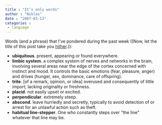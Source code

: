 ```yaml
---
title : "It’s only words"
author : "Niklas"
date : "2007-03-13"
categories : 
 - language
---
```


Words (and a phrase) that I've pondered during the past week ((Now, let the title of this post take you [hither](http://www.lyricsdepot.com/the-bee-gees/words.html).)):

- **ubiquitous**. present, appearing or found everywhere.
- **limbic system**. a complex system of nerves and networks in the brain, involving several areas near the edge of the cortex concerned with instinct and mood. It controls the basic emotions (fear, pleasure, anger) and drives (hunger, sex, dominance, care of offspring).
- **trite**. \[of a remark, opinion, or idea\] overused and consequently of little import; lacking originality or freshness.
- **placid**. not easily upset or excited.
- **perpendicular**. extremely steep.
- **abscond**. leave hurriedly and secretly, typically to avoid detection of or arrest for an unlawful action such as theft.
- **habitual line-stepper**. One who constantly steps over "the line" whatever that line may be.
